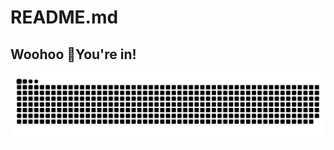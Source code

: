# README.md
## Woohoo 🎉You're in!

![](https://github.com/carcabot/carcabot/raw/output/dist/github-snake.svg)
